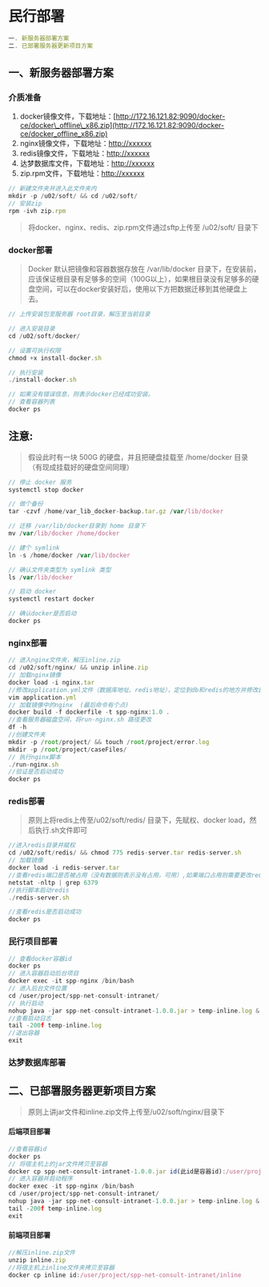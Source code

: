 # 民行部署

```javascript
一. 新服务器部署方案
二. 已部署服务器更新项目方案
```

## 一、新服务器部署方案

### 介质准备

1. docker镜像文件，下载地址：[http://172.16.121.82:9090/docker-ce/docker\_offline\_x86.zip](http://172.16.121.82:9090/docker-ce/docker_offline_x86.zip)
2. nginx镜像文件，下载地址：[http://xxxxxx](http://xxxxxx)
3. redis镜像文件，下载地址：[http://xxxxxx](http://xxxxxx)
4. 达梦数据库文件，下载地址：[http://xxxxxx](http://xxxxxx)
5. zip.rpm文件，下载地址：[http://xxxxxx](http://xxxxxx)

```javascript
// 新建文件夹并进入此文件夹内
mkdir -p /u02/soft/ && cd /u02/soft/
// 安装zip
rpm -ivh zip.rpm
```

> 将docker、nginx、redis、zip.rpm文件通过sftp上传至 /u02/soft/ 目录下

### docker部署

> Docker 默认把镜像和容器数据存放在 /var/lib/docker 目录下，在安装前，应该保证根目录有足够多的空间（100G以上），如果根目录没有足够多的硬盘空间，可以在docker安装好后，使用以下方把数据迁移到其他硬盘上去。

```javascript
// 上传安装包至服务器 root目录，解压至当前目录

// 进入安装目录
cd /u02/soft/docker/

// 设置可执行权限
chmod +x install-docker.sh

// 执行安装
./install-docker.sh

// 如果没有错误信息，则表示docker已经成功安装。
// 查看容器列表
docker ps
```

## 注意:

> 假设此时有一块 500G 的硬盘，并且把硬盘挂载至 /home/docker 目录 （有现成挂载好的硬盘空间同理）

```javascript
// 停止 docker 服务
systemctl stop docker

// 做个备份
tar -czvf /home/var_lib_docker-backup.tar.gz /var/lib/docker

// 迁移 /var/lib/docker目录到 home 目录下
mv /var/lib/docker /home/docker

// 建个 symlink
ln -s /home/docker /var/lib/docker

// 确认文件夹类型为 symlink 类型 
ls /var/lib/docker

// 启动 docker
systemctl restart docker

// 确认docker是否启动
docker ps
```

### nginx部署

```javascript
// 进入nginx文件夹，解压inline.zip
cd /u02/soft/nginx/ && unzip inline.zip
// 加载nginx镜像
docker load -i nginx.tar
//修改application.yml文件（数据库地址、redis地址），定位到db和redis的地方并修改ip即可
vim application.yml
// 加载镜像中的nginx  (最后命令有个点)
docker build -f dockerfile -t spp-nginx:1.0 . 
//查看服务器磁盘空间，将run-nginx.sh 路径更改
df -h
//创建文件夹
mkdir -p /root/project/ && touch /root/project/error.log
mkdir -p /root/project/caseFiles/
// 执行nginx脚本
./run-nginx.sh
//验证是否启动成功
docker ps
```

### redis部署

> 原则上将redis上传至/u02/soft/redis/ 目录下，先赋权、docker load，然后执行.sh文件即可

```javascript
//进入redis目录并赋权
cd /u02/soft/redis/ && chmod 775 redis-server.tar redis-server.sh
// 加载镜像
docker load -i redis-server.tar
//查看redis端口是否被占用（没有数据则表示没有占用，可用）,如果端口占用则需要更改redis-server.sh文件，将端口更改
netstat -nltp | grep 6379
//执行脚本启动redis
./redis-server.sh

//查看redis是否启动成功
docker ps
```

### 民行项目部署

```javascript
// 查看docker容器id
docker ps
// 进入容器启动后台项目
docker exec -it spp-nginx /bin/bash
// 进入后台文件位置
cd /user/project/spp-net-consult-intranet/
// 执行启动
nohup java -jar spp-net-consult-intranet-1.0.0.jar > temp-inline.log &
//查看启动日志
tail -200f temp-inline.log
//退出容器
exit
```

### 达梦数据库部署

## 二、已部署服务器更新项目方案

> 原则上讲jar文件和inline.zip文件上传至/u02/soft/nginx/目录下

#### 后端项目部署

```javascript
//查看容器id
docker ps
// 将宿主机上的jar文件拷贝至容器
docker cp spp-net-consult-intranet-1.0.0.jar id(此id是容器id):/user/project/spp-net-consult-intranet/spp-net-consult-intranet-1.0.0.jar
// 进入容器并启动程序
docker exec -it spp-nginx /bin/bash
cd /user/project/spp-net-consult-intranet/     
nohup java -jar spp-net-consult-intranet-1.0.0.jar > temp-inline.log &
tail -200f temp-inline.log
exit
```

#### 前端项目部署

```javascript
//解压inline.zip文件
unzip inline.zip
//将宿主机上inline文件夹拷贝至容器
docker cp inline id:/user/project/spp-net-consult-intranet/inline
```

